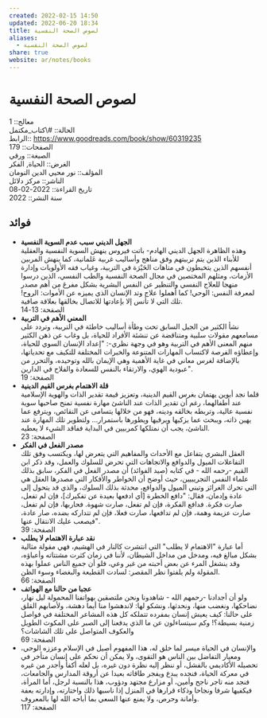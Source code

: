 ```yaml
---  
created: 2022-02-15 14:50  
updated: 2022-06-20 18:34  
title: لصوص الصحة النفسية  
aliases:  
  - لصوص الصحة النفسية  
share: true  
website: ar/notes/books  
---  
```

  
# لصوص الصحة النفسية  
  
معالج:: 1  
الحالة:: #\كتاب_مكتمل  
الرابط:: <https://www.goodreads.com/book/show/60319235>  
الصفحات:: 179  
الصيغة:: ورقي  
الغرض:: الحياة, الفكر  
المؤلف:: نور محيي الدين النومان  
الناشر:: مركز دلائل  
تاريخ القراءة:: 2022-02-08  
سنة النشر:: 2022  
  
## فوائد  
  
- **الجهل الديني سبب عدم السوية النفسية**  
  وهذه الظاهرة الجهل الديني الهادم- باتت فيروس ينهش السوية النفسية والعقلية للأبناء الذين يتم تربيتهم وفق مناهج وأساليب غربية عَلمانية، كما ينهش المربين أنفسهم الذين يتخبطون في متاهات الحَيْرَة في التربية، وغياب فقه الأولويات وإدارة الأزمات، ومثلهم المختصين في مجال الصحة النفسية والطب النفسي، الذين درسوا منهجا للعلاج النفسي والتنظير عن النفس البشرية بشكل مفرغ من أهم مصدر لمعرفة النفس: الوحي! كما أهملوا علاج وتد الإنسان الذي يميزه عن الأموات: الروح! تلك التي لا تأنس إلا بإعادتها للاتصال بخالقها بعلاقة صافية.  
  الصفحة: 13-14  
- **المعني الأهم في التربية**  
  نشأ الكثير من الجيل السابق تحت وطأة أساليب خاطئة في التربية، وتردد على مسامعهم مقولات سلبية ومتناقضة عن تنشئة الأفراد للحياة، بل وغاب عن ذهن الكثير منهم المعنى الأهم في التربية وهو في وجهة نظري-: "إعداد الإنسان السوي للحياة، وإعطاؤه الفرصة لاكتساب المهارات المتنوعة والخبرات المختلفة للتكيف مع تحدياتها، بالإضافة لغرس معاني في غاية الأهمية وهي الإيمان بالله وتوحيده، والتحرر من عبودية الهوي، والارتقاء بالنفس للسعادة والفلاح في الدارين".  
  الصفحة: 19  
- **قلة الاهتمام بغرس القيم الدينية**  
  قلما نجد أبوين يهتمان بغرس القيم الدينية، وتعزيز قيمة تقدير الذات والهوية الإسلامية عند أطفالهما، رغم أن تقدير الذات عند الناشئ مهارة نفسية تمنح صاحبها سوية نفسية عالية، وتربطه بخالقه ودينه، فهو من خلالها يتسامى عن النقائص، ويترفع عما يهين ذاته، ويبحث عما يزكيها ويرقيها ويطورها باستمرار… ولتطوير تلك المهارة عند الناشئ، يجب أن نمتلكها كمربيين في البداية ففاقد الشيء لا يعطيه.  
  الصفحة: 23  
- **مصدر الفعل في الفكر**  
  العقل البشري يتفاعل مع الأحداث والمفاهيم التي يتعرض لها، ويكتسب وفق تلك التفاعلات الميول والدوافع والاتجاهات التي تحرض للسلوك والعمل، وقد ذكر ابن القيم -رحمه الله - في كتابه (صيد الفوائد) أن مصدر الفعل في الفكر، سابق بذلك علماء النفس التجريبيين، حيث أوضح أن الخواطر والأفكار التي مصدرها العقل هي التي تحرك الغرائز وتبني الميول والدوافع، محدثة بذلك السلوك، والذي قد يتحول إلى عادة وإدمان، فقال: "دافع الخطرة [أي ادفعها بعيدة عن تفكيرك]، فإن لم تفعل، صارت فكرة. فدافع الفكرة، فإن لم تفعل، صارت شهوة. فحاربها، فإن لم تفعل، صارت عزيمة وهمة، فإن لم تدافعها، صارت فعلا، فإن لم تتداركه بضده، صار عادة، فيصعب عليك الانتقال عنها".  
  الصفحة: 39  
- **نقد عبارة الاهتمام لا يطلب**  
  أما عبارة "الاهتمام لا يطلب" التي انتشرت كالنار في الهشيم، فهي مقولة مثالية بشكل مبالغ فيه، ومدخل من مداخل الشيطان، لأننا في زمان كثرت مشتتاته وأعباؤه، وقد ينشغل المرء عن بعض أحبته من غير وعي، فلو أن جميع الناس عملوا بهذه المقولة ولم يلفتوا نظر المقصر: لسادت القطيعة والبغضاء وسوء الظن.  
  الصفحة: 66  
- **عجبا من حالنا مع الهواتف**  
  ولو أن أجدادنا -رحمهم الله - شاهدونا ونحن ملتصقين بهواتفنا المحمولة ليل نهار، نضاحكها، ونغضب منها، ونحدثها، ونشكو لها: لاندهشوا منا أيما دهشة، ولأصابهم القلق على حالنا: كيف يعيش إنسان بمفرده تتملكه كل هذه المشاعر المختلفة في فواصل زمنية بسيطة؟! وكم سيتساءلون عن ما الذي يدفعنا إلى الصبر على المكوث الطويل والعكوف المتواصل على تلك الشاشات؟  
  الصفحة: 69  
- والإنسان في الحياة ميسر لما خلق له، هذا المفهوم أصيل في الإسلام وعززه الوحي، ومعيار التفاضل بين الناس هو التقوى، ولا يمكن أن نحكم على إنسان متأخر في تحصيله الأكاديمي بالفشل، أو ننظر إليه نظرة دون غيره، بل لعله أكفأ وأجدر من غيره في معركة الحياة، فنجده يبدع ويفجر طاقاته بعيدا عن أروقة المدارس والجامعات، فنجد منه تاجر ناجح وأمين، أو مزارع مجتهد ودؤوب، هذا بالنسبة لرجل، أما المرأة، فيكفيها شرفا ونجاحا وذكاء قرارها في المنزل إذا ناسبها ذلك واختارته، وإدارته بعفة وأمانة وحرص، ولا يمنع عنها السعي بما أباحه الله لها بالمعروف.  
  الصفحة: 117  
